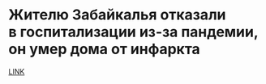 # Жителю Забайкалья отказали в госпитализации из-за пандемии, он умер дома от инфаркта



[LINK](https://varlamov.ru/3869459.html)